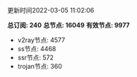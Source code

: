 更新时间2022-03-05 11:02:06

**总订阅: 240**
**总节点: 16049**
**有效节点: 9977**
- v2ray节点: 4577
- ss节点: 4468
- ssr节点: 572
- trojan节点: 360
